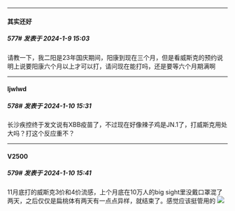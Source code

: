 
*****

####  其实还好  
##### 577#       发表于 2024-1-9 15:03

请教一下，我二阳是23年国庆期间，阳康到现在三个月，但是看威斯克的预约说明上说要阳康六个月以上才可以打，请问现在能打吗，还是要等六个月期满啊


*****

####  ljwlwd  
##### 578#       发表于 2024-1-10 15:31

长沙疾控终于发文说有XBB疫苗了，不过现在好像辣子鸡是JN.1了，打威斯克用处大吗？打这个反应重不？


*****

####  V2500  
##### 579#       发表于 2024-1-10 15:41

11月底打的威斯克3价和4价流感，上个月底在10万人的big sight里没戴口罩混了两天，之后仅仅是扁桃体有两天有一点点异样，就结束了。感觉应该挺管用的 <img src="https://static.saraba1st.com/image/smiley/face2017/040.png" referrerpolicy="no-referrer">

